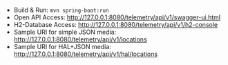 - Build & Run: ```mvn spring-boot:run```
- Open API Access: http://127.0.0.1:8080/telemetry/api/v1/swagger-ui.html
- H2-Database Access:  http://127.0.0.1:8080/telemetry/api/v1/h2-console
- Sample URI for simple JSON media: http://127.0.0.1:8080/telemetry/api/v1/locations
- Sample URI for HAL+JSON media: http://127.0.0.1:8080/telemetry/api/v1/hal/locations
